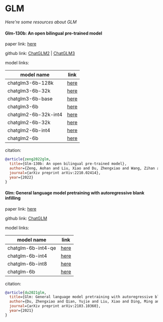 # GLM
*Here're some resources about GLM*


#### Glm-130b: An open bilingual pre-trained model

paper link: [here](https://arxiv.org/pdf/2210.02414)

github link: [ChatGLM2](https://github.com/THUDM/ChatGLM2-6B) | [ChatGLM3](https://github.com/THUDM/ChatGLM3)

model links: 

|model name|link|
|-|-|
|chatglm3-6b-128k|[here](https://huggingface.co/THUDM/chatglm3-6b-128k)|
|chatglm3-6b-32k|[here](https://huggingface.co/THUDM/chatglm3-6b-32k)|
|chatglm3-6b-base|[here](https://huggingface.co/THUDM/chatglm3-6b-base)|
|chatglm3-6b|[here](https://huggingface.co/THUDM/chatglm3-6b)|
|chatglm2-6b-32k-int4|[here](https://huggingface.co/THUDM/chatglm2-6b-32k-int4)|
|chatglm2-6b-32k|[here](https://huggingface.co/THUDM/chatglm2-6b-32k)|
|chatglm2-6b-int4|[here](https://huggingface.co/THUDM/chatglm2-6b-int4)|
|chatglm2-6b|[here](https://huggingface.co/THUDM/chatglm2-6b)|

citation: 
```bibtex
@article{zeng2022glm,
  title={Glm-130b: An open bilingual pre-trained model},
  author={Zeng, Aohan and Liu, Xiao and Du, Zhengxiao and Wang, Zihan and Lai, Hanyu and Ding, Ming and Yang, Zhuoyi and Xu, Yifan and Zheng, Wendi and Xia, Xiao and others},
  journal={arXiv preprint arXiv:2210.02414},
  year={2022}
}
```
    


#### Glm: General language model pretraining with autoregressive blank infilling

paper link: [here](https://arxiv.org/pdf/2103.10360)

github link: [ChatGLM](https://github.com/THUDM/ChatGLM-6B)

model links: 

|model name|link|
|-|-|
|chatglm-6b-int4-qe|[here](https://huggingface.co/THUDM/chatglm-6b-int4-qe)|
|chatglm-6b-int4|[here](https://huggingface.co/THUDM/chatglm-6b-int4)|
|chatglm-6b-int8|[here](https://huggingface.co/THUDM/chatglm-6b-int8)|
|chatglm-6b|[here](https://huggingface.co/THUDM/chatglm-6b)|

citation: 
```bibtex
@article{du2021glm,
  title={Glm: General language model pretraining with autoregressive blank infilling},
  author={Du, Zhengxiao and Qian, Yujie and Liu, Xiao and Ding, Ming and Qiu, Jiezhong and Yang, Zhilin and Tang, Jie},
  journal={arXiv preprint arXiv:2103.10360},
  year={2021}
}
```
    
